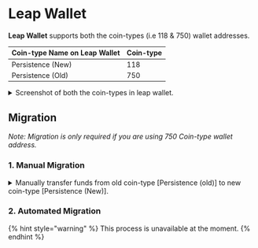 # Leap Wallet

**Leap Wallet** supports both the coin-types (i.e 118 & 750) wallet addresses.&#x20;

| Coin-type Name on Leap Wallet | Coin-type  |
| ----------------------------- | ---------- |
| Persistence (New)             | 118        |
| Persistence (Old)             | 750        |



<details>

<summary>Screenshot of both the coin-types in leap wallet. </summary>

![](<../../.gitbook/assets/photo_2023-08-14 01.15.08.jpeg>)

</details>



## Migration

_Note: Migration is only required if you are using 750 Coin-type wallet address._

### 1. Manual Migration

<details>

<summary>Manually transfer funds from old coin-type [Persistence (old)]  to new coin-type [Persistence (New)].</summary>

In Leap Wallet:

1. Copy the new/118 coin-type wallet persistence address
2. Go to old/750 coin-type wallet persistence address
3. Press "Send" and paste the new/118 coin-type wallet address. Select the full amount and hit "Send".&#x20;

**Note:** If you have multiple tokens in 750 coin-type wallet persistence address, you will have to repeat this step individually for all tokens.

Do you have staked $XPRT in your wallet address?

* **Immediate solution:** Unbond your XPRT and migrate to the newly created coin-type 118 wallet address. (21 days unbonding period)
* **Suggested Migration:** After the Implementation of the Liquid Staking Module by Iqlusion on Persistence _Core-1 Chain_ (Timeline not yet confirmed), the stake can be directly transferred to the new coin-type 118 wallet address without unbonding.

</details>

### 2. Automated Migration

{% hint style="warning" %}
This process is unavailable at the moment.
{% endhint %}

